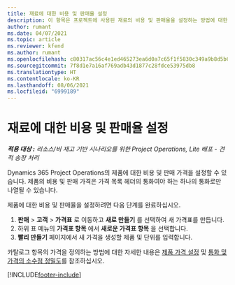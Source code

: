 ```yaml
---
title: 재료에 대한 비용 및 판매율 설정
description: 이 항목은 프로젝트에 사용된 재료의 비용 및 판매율을 설정하는 방법에 대한 정보를 제공합니다.
author: rumant
ms.date: 04/07/2021
ms.topic: article
ms.reviewer: kfend
ms.author: rumant
ms.openlocfilehash: c80317ac56c4e1ed465273ea6d0a7c65f1f5830c349a9b8d5b6f7f8d92424c7b
ms.sourcegitcommit: 7f8d1e7a16af769adb43d1877c28fdce53975db8
ms.translationtype: HT
ms.contentlocale: ko-KR
ms.lasthandoff: 08/06/2021
ms.locfileid: "6999189"
---
```

# <a name="set-up-cost-and-sales-rates-for-materials"></a>재료에 대한 비용 및 판매율 설정

_**적용 대상 :** 리소스/비 재고 기반 시나리오를 위한 Project Operations, Lite 배포 - 견적 송장 처리_

Dynamics 365 Project Operations의 제품에 대한 비용 및 판매 가격을 설정할 수 있습니다. 제품의 비용 및 판매 가격은 가격 목록 헤더의 통화여야 하는 하나의 통화로만 나열될 수 있습니다.

제품에 대한 비용 및 판매율을 설정하려면 다음 단계를 완료하십시오. 

1. **판매** > **고객** > **가격표** 로 이동하고 **새로 만들기** 를 선택하여 새 가격표를 만듭니다. 
2. 하위 표 메뉴의 **가격표 항목** 에서 **새로운 가격표 항목** 을 선택합니다. 
3. **빨리 만들기** 페이지에서 새 가격을 생성할 제품 및 단위를 입력합니다.

카탈로그 항목의 가격을 정의하는 방법에 대한 자세한 내용은 [제품 가격 설정](/dynamics365/sales-enterprise/create-price-lists-price-list-items-define-pricing-products.md) 및 [통화 및 가격의 소수점 정밀도](/dynamics365/sales-enterprise/decimal-precision-currency-pricing.md)를 참조하십시오.

[!INCLUDE[footer-include](../includes/footer-banner.md)]
